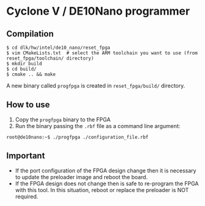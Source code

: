 # Cyclone V / DE10Nano programmer

## Compilation
```
$ cd dlk/hw/intel/de10_nano/reset_fpga
$ vim CMakeLists.txt  # select the ARM toolchain you want to use (from reset_fpga/toolchain/ directory)
$ mkdir build
$ cd build/
$ cmake .. && make
```

A new binary called `progfpga` is created in `reset_fpga/build/` directory.

## How to use

1. Copy the `progfpga` binary to the FPGA
2. Run the binary passing the `.rbf` file as a command line argument:
```
root@de10nano:~$ ./progfpga ./configuration_file.rbf
```

## Important
* If the port configuration of the FPGA design change then it is necessary to update the preloader image and reboot the board.
* If the FPGA design does not change then is safe to re-program the FPGA with this tool. In this situation, reboot or replace the preloader is NOT required.

